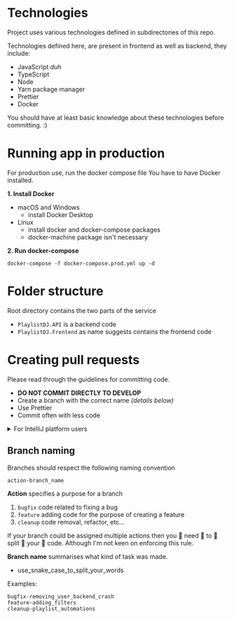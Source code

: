 # Technologies

Project uses various technologies defined in subdirectories of this repo.

Technologies defined here, are present in frontend as well as backend, they include:

- JavaScript *duh*
- TypeScript
- Node
- Yarn package manager
- Prettier
- Docker

You should have at least basic knowledge about these technologies before committing. :)

# Running app in production

For production use, run the docker compose file You have to have Docker installed.

**1. Install Docker**

- macOS and Windows
    - install Docker Desktop
- Linux
    - install docker and docker-compose packages
    - docker-machine package isn't necessary

**2. Run docker-compose**

```shell
docker-compose -f docker-compose.prod.yml up -d
```

# Folder structure

Root directory contains the two parts of the service

- `PlaylistDJ.API` is a backend code
- `PlaylistDJ.Frontend` as name suggests contains the frontend code

# Creating pull requests

Please read through the guidelines for committing code.

- **DO NOT COMMIT DIRECTLY TO DEVELOP**
- Create a branch with the correct name *(details below)*
- Use Prettier
- Commit often with less code

<details>
<summary>For IntelliJ platform users</summary>

1. In Project view click the root (`playlist-dj`) directory
2. Select `Code > Reformat Code`
3. Check
    - Optimize imports
    - Rearrange entries
    - Cleanup code
4. Run

</details>

## Branch naming

Branches should respect the following naming convention

`action-branch_name`

**Action** specifies a purpose for a branch

1. `bugfix` code related to fixing a bug
2. `feature` adding code for the purpose of creating a feature
3. `cleanup` code removal, refactor, etc...

If your branch could be assigned multiple actions then you 👏 need 👏 to 👏 split 👏 your 👏 code. Although I'm not keen
on enforcing this rule.

**Branch name** summarises what kind of task was made.

- use_snake_case_to_split_your_words

Examples:

```text
bugfix-removing_user_backend_crash
feature-adding_filters
cleanup-playlist_automations
```
